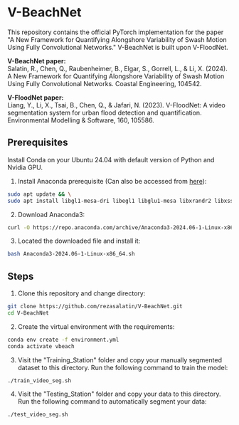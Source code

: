 # V-BeachNet

This repository contains the official PyTorch implementation for the paper "A New Framework for Quantifying Alongshore Variability of Swash Motion Using Fully Convolutional Networks." V-BeachNet is built upon V-FloodNet.

**V-BeachNet paper:**  
Salatin, R., Chen, Q., Raubenheimer, B., Elgar, S., Gorrell, L., & Li, X. (2024). A New Framework for Quantifying Alongshore Variability of Swash Motion Using Fully Convolutional Networks. Coastal Engineering, 104542.

**V-FloodNet paper:**  
Liang, Y., Li, X., Tsai, B., Chen, Q., & Jafari, N. (2023). V-FloodNet: A video segmentation system for urban flood detection and quantification. Environmental Modelling & Software, 160, 105586.

## Prerequisites

Install Conda on your Ubuntu 24.04 with default version of Python and Nvidia GPU.

1. Install Anaconda prerequisite (Can also be accessed from [here](https://docs.anaconda.com/anaconda/install/linux/)):
```sh
sudo apt update && \
sudo apt install libgl1-mesa-dri libegl1 libglu1-mesa libxrandr2 libxss1 libxcursor1 libxcomposite1 libasound2-data libasound2-plugins libxi6 libxtst6
```

2. Download Anaconda3:
```sh
curl -O https://repo.anaconda.com/archive/Anaconda3-2024.06-1-Linux-x86_64.sh
```

3. Located the downloaded file and install it:
```sh
bash Anaconda3-2024.06-1-Linux-x86_64.sh
```

## Steps

1. Clone this repository and change directory:
```sh
git clone https://github.com/rezasalatin/V-BeachNet.git
cd V-BeachNet
```

2. Create the virtual environment with the requirements:
```sh
conda env create -f environment.yml
conda activate vbeach
```

3. Visit the "Training_Station" folder and copy your manually segmented dataset to this directory. Run the following command to train the model:
```sh
./train_video_seg.sh
```

4. Visit the "Testing_Station" folder and copy your data to this directory. Run the following command to automatically segment your data:
```sh
./test_video_seg.sh
```
